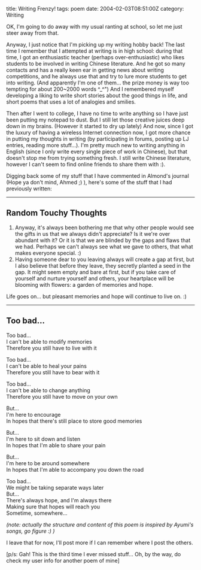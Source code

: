 title: Writing Frenzy!
tags: poem
date: 2004-02-03T08:51:00Z
category: Writing

OK, I'm going to do away with my usual ranting at school, so let me just steer away from that.

Anyway, I just notice that I'm picking up my writing hobby back! The last time I remember that I attempted at writing is in high school: during that time, I got an enthusiastic teacher (perhaps over-enthusiastic) who likes students to be involved in writing Chinese literature. And he got so many contacts and has a really keen ear in getting news about writing competitions, and he always use that and try to lure more students to get into writing. (And apparently I'm one of them… the prize money is way too tempting for about 200~2000 words ^\_^") And I remembered myself developing a liking to write short stories about the good things in life, and short poems that uses a lot of analogies and smilies.

Then after I went to college, I have no time to write anything so I have just been putting my notepad to dust. But I still let those creative juices deep down in my brains. (However it started to dry up lately) And now, since I got the luxury of having a wireless Internet connection now, I got more chance in putting my thoughts in writing (by participating in forums, posting up LJ entries, reading more stuff…). I'm pretty much new to writing anything in English (since I only write every single piece of work in Chinese), but that doesn't stop me from trying something fresh. I still write Chinese literature, however I can't seem to find online friends to share them with :).

Digging back some of my stuff that I have commented in Almond's journal (Hope ya don't mind, Ahmed ;) ), here's some of the stuff that I had previously written:

---

## Random Touchy Thoughts

1. Anyway, it's always been bothering me that why other people would see the gifts in us that we always didn't appreciate? Is it we're over abundant with it? Or it is that we are blinded by the gaps and flaws that we had. Perhaps we can't always see what we gave to others, that what makes everyone special. :)
2. Having someone dear to you leaving always will create a gap at first, but I also believe that before they leave, they secretly planted a seed in the gap. It might seem empty and bare at first, but if you take care of yourself and nurture yourself and others, your heartplace will be blooming with flowers: a garden of memories and hope.

Life goes on… but pleasant memories and hope will continue to live on. :)

---

## Too bad…

Too bad…  
I can't be able to modify memories  
Therefore you still have to live with it

Too bad…  
I can't be able to heal your pains  
Therefore you still have to bear with it

Too bad…  
I can't be able to change anything  
Therefore you still have to move on your own

But…  
I'm here to encourage  
In hopes that there's still place to store good memories

But…  
I'm here to sit down and listen  
In hopes that I'm able to share your pain

But…  
I'm here to be around somewhere  
In hopes that I'm able to accompany you down the road

Too bad…  
We might be taking separate ways later  
But…  
There's always hope, and I'm always there  
Making sure that hopes will reach you  
Sometime, somewhere…

*(note: actually the structure and content of this poem is inspired by Ayumi's songs, go figure :) )*

I leave that for now, I'll post more if I can remember where I post the others.

[p/s: Gah! This is the third time I ever missed stuff… Oh, by the way, do check my user info for another poem of mine]
